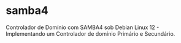 # samba4
Controlador de Domínio com SAMBA4 sob Debian Linux 12 - 
Implementando um Controlador de domínio Primário e Secundário.
